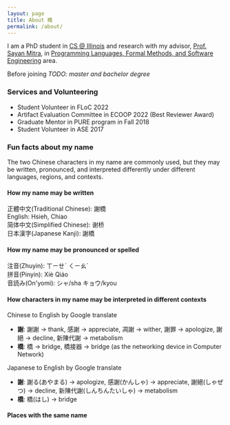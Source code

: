 ```yaml
---
layout: page
title: About 橋
permalink: /about/
---
```


I am a PhD student in [CS @ Illinois] and research with my advisor, [Prof. Sayan Mitra][mitras], in
[Programming Languages, Formal Methods, and Software Engineering][PL/FM/SE] area.

Before joining *TODO: master and bachelor degree*


[CS @ Illinois]: https://cs.illinois.edu/
[PL/FM/SE]: https://cs.illinois.edu/research/programming-languages-formal-methods-and-software-engineering

[mitras]: http://mitras.ece.illinois.edu/
[ITI]: https://iti.illinois.edu/


### Services and Volunteering

+ Student Volunteer in FLoC 2022
+ Artifact Evaluation Committee in ECOOP 2022 (Best Reviewer Award)
+ Graduate Mentor in PURE program in Fall 2018
+ Student Volunteer in ASE 2017


### Fun facts about my name

The two Chinese characters in my name are commonly used, but they may be written, pronounced, and interpreted differently under different languages, regions, and contexts.


#### How my name may be written

正體中文(Traditional Chinese): 謝橋  
English: Hsieh, Chiao  
简体中文(Simplified Chinese): 谢桥  
日本漢字(Japanese Kanji): 謝橋  


#### How my name may be pronounced or spelled

注音(Zhuyin): ㄒㄧㄝˋ ㄑㄧㄠˊ  
拼音(Pinyin): Xiè Qiáo  
音読み(On'yomi): シャ/sha キョウ/kyou  


#### How characters in my name may be interpreted in different contexts

Chinese to English by Google translate
+ **謝**: 謝謝 -> thank, 感謝 -> appreciate, 凋謝 -> wither, 謝罪 -> apologize, 謝絕 -> decline, 新陳代謝 -> metabolism
+ **橋**: 橋 -> bridge, 橋接器 -> bridge (as the networking device in Computer Network)

Japanese to English by Google translate
+ **謝**: 謝る(あやまる) -> apologize, 感謝(かんしゃ) -> appreciate, 謝絕(しゃぜつ) -> decline, 新陳代謝(しんちんたいしゃ) -> metabolism
+ **橋**: 橋(はし) -> bridge


#### Places with the same name



